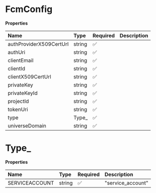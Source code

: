 # FcmConfig

**Properties**

| Name                    | Type   | Required | Description |
| :---------------------- | :----- | :------- | :---------- |
| authProviderX509CertUrl | string | ✅       |             |
| authUri                 | string | ✅       |             |
| clientEmail             | string | ✅       |             |
| clientId                | string | ✅       |             |
| clientX509CertUrl       | string | ✅       |             |
| privateKey              | string | ✅       |             |
| privateKeyId            | string | ✅       |             |
| projectId               | string | ✅       |             |
| tokenUri                | string | ✅       |             |
| type                    | Type\_ | ✅       |             |
| universeDomain          | string | ✅       |             |

# Type\_

**Properties**

| Name           | Type   | Required | Description       |
| :------------- | :----- | :------- | :---------------- |
| SERVICEACCOUNT | string | ✅       | "service_account" |
